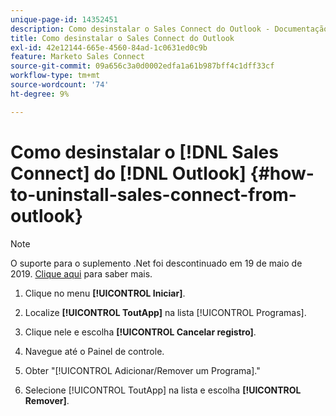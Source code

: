 ```yaml
---
unique-page-id: 14352451
description: Como desinstalar o Sales Connect do Outlook - Documentação do Marketo - Documentação do produto
title: Como desinstalar o Sales Connect do Outlook
exl-id: 42e12144-665e-4560-84ad-1c0631ed0c9b
feature: Marketo Sales Connect
source-git-commit: 09a656c3a0d0002edfa1a61b987bff4c1dff33cf
workflow-type: tm+mt
source-wordcount: '74'
ht-degree: 9%

---
```


# Como desinstalar o [!DNL Sales Connect] do [!DNL Outlook] {#how-to-uninstall-sales-connect-from-outlook}

>[!NOTE]
>
>O suporte para o suplemento .Net foi descontinuado em 19 de maio de 2019. [Clique aqui](https://nation.marketo.com/docs/DOC-7028-end-of-life-outlook-net-add-in-for-toutappmarketo-sales-connect) para saber mais.

1. Clique no menu **[!UICONTROL Iniciar]**.

1. Localize **[!UICONTROL ToutApp]** na lista [!UICONTROL Programas].

1. Clique nele e escolha **[!UICONTROL Cancelar registro]**.

1. Navegue até o Painel de controle.

1. Obter &quot;[!UICONTROL Adicionar/Remover um Programa].&quot;

1. Selecione [!UICONTROL ToutApp] na lista e escolha **[!UICONTROL Remover]**.
